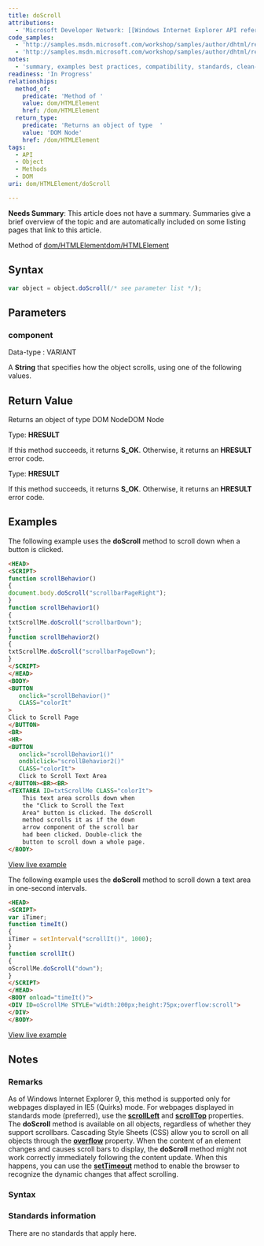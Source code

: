 ```yaml
---
title: doScroll
attributions:
  - 'Microsoft Developer Network: [[Windows Internet Explorer API reference](http://msdn.microsoft.com/en-us/library/ie/hh828809%28v=vs.85%29.aspx) Article]'
code_samples:
  - 'http://samples.msdn.microsoft.com/workshop/samples/author/dhtml/refs/doScrollEX.htm'
  - 'http://samples.msdn.microsoft.com/workshop/samples/author/dhtml/refs/doScrollEX1.htm'
notes:
  - 'summary, examples best practices, compatibility, standards, clean-up of MSDN sections'
readiness: 'In Progress'
relationships:
  method_of:
    predicate: 'Method of '
    value: dom/HTMLElement
    href: /dom/HTMLElement
  return_type:
    predicate: 'Returns an object of type  '
    value: 'DOM Node'
    href: /dom/HTMLElement
tags:
  - API
  - Object
  - Methods
  - DOM
uri: dom/HTMLElement/doScroll

---
```

**Needs Summary**: This article does not have a summary. Summaries give a brief overview of the topic and are automatically included on some listing pages that link to this article.

Method of [dom/HTMLElement](/dom/HTMLElement)[dom/HTMLElement](/dom/HTMLElement)

## Syntax

``` js
var object = object.doScroll(/* see parameter list */);
```

## Parameters

### component

 Data-type
:   VARIANT

 A **String** that specifies how the object scrolls, using one of the following values.

## Return Value

Returns an object of type DOM NodeDOM Node

Type: **HRESULT**

If this method succeeds, it returns **S\_OK**. Otherwise, it returns an **HRESULT** error code.

Type: **HRESULT**

If this method succeeds, it returns **S\_OK**. Otherwise, it returns an **HRESULT** error code.

## Examples

The following example uses the **doScroll** method to scroll down when a button is clicked.

``` html
<HEAD>
<SCRIPT>
function scrollBehavior()
{
document.body.doScroll("scrollbarPageRight");
}
function scrollBehavior1()
{
txtScrollMe.doScroll("scrollbarDown");
}
function scrollBehavior2()
{
txtScrollMe.doScroll("scrollbarPageDown");
}
</SCRIPT>
</HEAD>
<BODY>
<BUTTON
   onclick="scrollBehavior()"
   CLASS="colorIt"
>
Click to Scroll Page
</BUTTON>
<BR>
<HR>
<BUTTON
   onclick="scrollBehavior1()"
   ondblclick="scrollBehavior2()"
   CLASS="colorIt">
   Click to Scroll Text Area
</BUTTON><BR><BR>
<TEXTAREA ID=txtScrollMe CLASS="colorIt">
    This text area scrolls down when
    the "Click to Scroll the Text
    Area" button is clicked. The doScroll
    method scrolls it as if the down
    arrow component of the scroll bar
    had been clicked. Double-click the
    button to scroll down a whole page.
</BODY>
```

[View live example](http://samples.msdn.microsoft.com/workshop/samples/author/dhtml/refs/doScrollEX.htm)

The following example uses the **doScroll** method to scroll down a text area in one-second intervals.

``` html
<HEAD>
<SCRIPT>
var iTimer;
function timeIt()
{
iTimer = setInterval("scrollIt()", 1000);
}
function scrollIt()
{
oScrollMe.doScroll("down");
}
</SCRIPT>
</HEAD>
<BODY onload="timeIt()">
<DIV ID=oScrollMe STYLE="width:200px;height:75px;overflow:scroll">
</DIV>
</BODY>
```

[View live example](http://samples.msdn.microsoft.com/workshop/samples/author/dhtml/refs/doScrollEX1.htm)

## Notes

### Remarks

As of Windows Internet Explorer 9, this method is supported only for webpages displayed in IE5 (Quirks) mode. For webpages displayed in standards mode (preferred), use the [**scrollLeft**](/dom/HTMLElement/scrollLeft) and [**scrollTop**](/dom/HTMLElement/scrollTop) properties. The **doScroll** method is available on all objects, regardless of whether they support scrollbars. Cascading Style Sheets (CSS) allow you to scroll on all objects through the [**overflow**](/css/properties/overflow) property. When the content of an element changes and causes scroll bars to display, the **doScroll** method might not work correctly immediately following the content update. When this happens, you can use the [**setTimeout**](/dom/Window/setTimeout) method to enable the browser to recognize the dynamic changes that affect scrolling.

### Syntax

### Standards information

There are no standards that apply here.
